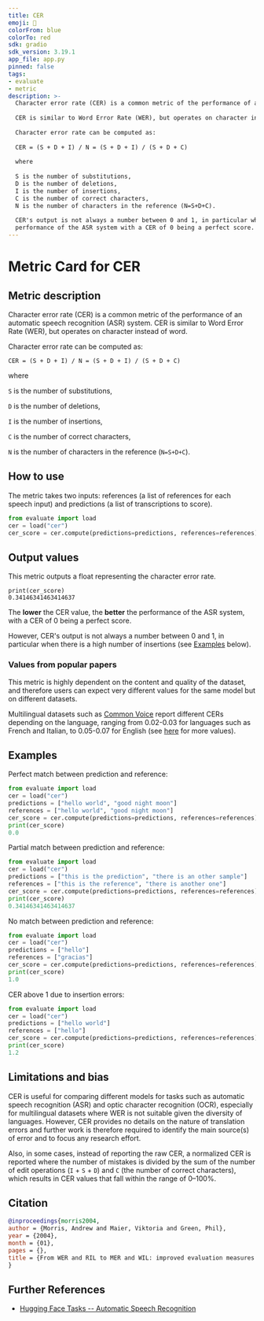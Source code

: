 ```yaml
---
title: CER
emoji: 🤗 
colorFrom: blue
colorTo: red
sdk: gradio
sdk_version: 3.19.1
app_file: app.py
pinned: false
tags:
- evaluate
- metric
description: >-
  Character error rate (CER) is a common metric of the performance of an automatic speech recognition system.
  
  CER is similar to Word Error Rate (WER), but operates on character instead of word. Please refer to docs of WER for further information.
  
  Character error rate can be computed as:
  
  CER = (S + D + I) / N = (S + D + I) / (S + D + C)
  
  where
  
  S is the number of substitutions,
  D is the number of deletions,
  I is the number of insertions,
  C is the number of correct characters,
  N is the number of characters in the reference (N=S+D+C).
  
  CER's output is not always a number between 0 and 1, in particular when there is a high number of insertions. This value is often associated to the percentage of characters that were incorrectly predicted. The lower the value, the better the
  performance of the ASR system with a CER of 0 being a perfect score.
---
```


# Metric Card for CER

## Metric description

Character error rate (CER) is a common metric of the performance of an automatic speech recognition (ASR) system. CER is similar to Word Error Rate (WER), but operates on character instead of word. 

Character error rate can be computed as: 

`CER = (S + D + I) / N = (S + D + I) / (S + D + C)`

where

`S` is the number of substitutions, 

`D` is the number of deletions, 

`I` is the number of insertions, 

`C` is the number of correct characters, 

`N` is the number of characters in the reference (`N=S+D+C`). 


## How to use 

The metric takes two inputs: references (a list of references for each speech input) and predictions (a list of transcriptions to score).

```python
from evaluate import load
cer = load("cer")
cer_score = cer.compute(predictions=predictions, references=references)
```
## Output values

This metric outputs a float representing the character error rate.

```
print(cer_score)
0.34146341463414637
```

The **lower** the CER value, the **better** the performance of the ASR system, with a CER of 0 being a perfect score. 

However, CER's output is not always a number between 0 and 1, in particular when there is a high number of insertions (see [Examples](#Examples) below).

### Values from popular papers

This metric is highly dependent on the content and quality of the dataset, and therefore users can expect very different values for the same model but on different datasets.

Multilingual datasets such as [Common Voice](https://huggingface.co/datasets/common_voice) report different CERs depending on the language, ranging from 0.02-0.03 for languages such as French and Italian, to 0.05-0.07 for English (see [here](https://github.com/speechbrain/speechbrain/tree/develop/recipes/CommonVoice/ASR/CTC) for more values).

## Examples 

Perfect match between prediction and reference:

```python
from evaluate import load
cer = load("cer")
predictions = ["hello world", "good night moon"]
references = ["hello world", "good night moon"]
cer_score = cer.compute(predictions=predictions, references=references)
print(cer_score)
0.0
```

Partial match between prediction and reference:

```python
from evaluate import load
cer = load("cer")
predictions = ["this is the prediction", "there is an other sample"]
references = ["this is the reference", "there is another one"]
cer_score = cer.compute(predictions=predictions, references=references)
print(cer_score)
0.34146341463414637
```

No match between prediction and reference:

```python
from evaluate import load
cer = load("cer")
predictions = ["hello"]
references = ["gracias"]
cer_score = cer.compute(predictions=predictions, references=references)
print(cer_score)
1.0
```

CER above 1 due to insertion errors:

```python
from evaluate import load
cer = load("cer")
predictions = ["hello world"]
references = ["hello"]
cer_score = cer.compute(predictions=predictions, references=references)
print(cer_score)
1.2
```

## Limitations and bias

CER is useful for comparing different models for tasks such as automatic speech recognition (ASR) and optic character recognition (OCR), especially for multilingual datasets where WER is not suitable given the diversity of languages. However, CER provides no details on the nature of translation errors and further work is therefore required to identify the main source(s) of error and to focus any research effort.

Also, in some cases, instead of reporting the raw CER, a normalized CER is reported where the number of mistakes is divided by the sum of the number of edit operations (`I` + `S` + `D`) and `C` (the number of correct characters), which results in CER values that fall within the range of 0–100%.


## Citation


```bibtex
@inproceedings{morris2004,
author = {Morris, Andrew and Maier, Viktoria and Green, Phil},
year = {2004},
month = {01},
pages = {},
title = {From WER and RIL to MER and WIL: improved evaluation measures for connected speech recognition.}
}
```

## Further References 

- [Hugging Face Tasks -- Automatic Speech Recognition](https://huggingface.co/tasks/automatic-speech-recognition)
